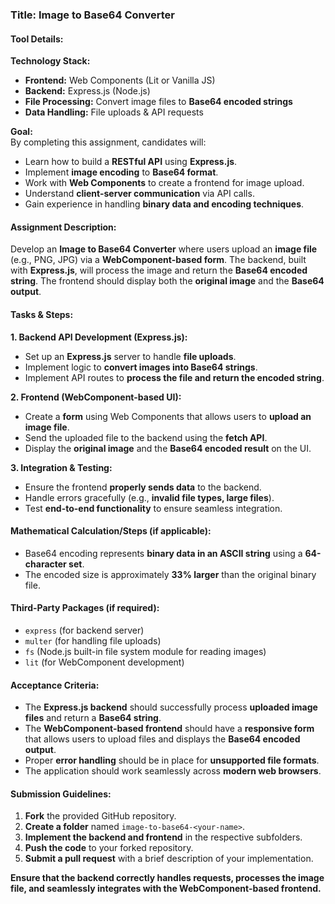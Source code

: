 ### **Title:** Image to Base64 Converter  

#### **Tool Details:**  
**Technology Stack:**  
- **Frontend:** Web Components (Lit or Vanilla JS)  
- **Backend:** Express.js (Node.js)  
- **File Processing:** Convert image files to **Base64 encoded strings**  
- **Data Handling:** File uploads & API requests  

**Goal:**  
By completing this assignment, candidates will:  
- Learn how to build a **RESTful API** using **Express.js**.  
- Implement **image encoding** to **Base64 format**.  
- Work with **Web Components** to create a frontend for image upload.  
- Understand **client-server communication** via API calls.  
- Gain experience in handling **binary data and encoding techniques**.  

#### **Assignment Description:**  
Develop an **Image to Base64 Converter** where users upload an **image file** (e.g., PNG, JPG) via a **WebComponent-based form**. The backend, built with **Express.js**, will process the image and return the **Base64 encoded string**. The frontend should display both the **original image** and the **Base64 output**.  

#### **Tasks & Steps:**  

**1. Backend API Development (Express.js):**  
- Set up an **Express.js** server to handle **file uploads**.  
- Implement logic to **convert images into Base64 strings**.  
- Implement API routes to **process the file and return the encoded string**.  

**2. Frontend (WebComponent-based UI):**  
- Create a **form** using Web Components that allows users to **upload an image file**.  
- Send the uploaded file to the backend using the **fetch API**.  
- Display the **original image** and the **Base64 encoded result** on the UI.  

**3. Integration & Testing:**  
- Ensure the frontend **properly sends data** to the backend.  
- Handle errors gracefully (e.g., **invalid file types, large files**).  
- Test **end-to-end functionality** to ensure seamless integration.  

#### **Mathematical Calculation/Steps (if applicable):**  
- Base64 encoding represents **binary data in an ASCII string** using a **64-character set**.  
- The encoded size is approximately **33% larger** than the original binary file.  

#### **Third-Party Packages (if required):**  
- `express` (for backend server)  
- `multer` (for handling file uploads)  
- `fs` (Node.js built-in file system module for reading images)  
- `lit` (for WebComponent development)  

#### **Acceptance Criteria:**  
- The **Express.js backend** should successfully process **uploaded image files** and return a **Base64 string**.  
- The **WebComponent-based frontend** should have a **responsive form** that allows users to upload files and displays the **Base64 encoded output**.  
- Proper **error handling** should be in place for **unsupported file formats**.  
- The application should work seamlessly across **modern web browsers**.  

#### **Submission Guidelines:**  
1. **Fork** the provided GitHub repository.  
2. **Create a folder** named `image-to-base64-<your-name>`.  
3. **Implement the backend and frontend** in the respective subfolders.  
4. **Push the code** to your forked repository.  
5. **Submit a pull request** with a brief description of your implementation.  

**Ensure that the backend correctly handles requests, processes the image file, and seamlessly integrates with the WebComponent-based frontend.**  
